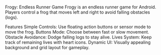 Frogy: Endless Runner Game
Frogy is an endless runner game for Android. Players control a frog that moves left and right to avoid falling obstacles (logs).

Features
Simple Controls: Use floating action buttons or sensor mode to move the frog.
Buttons Mode: Choose between fast or slow movement.
Obstacle Avoidance: Dodge falling logs to stay alive.
Lives System: Keep track of remaining lives with heart icons.
Dynamic UI: Visually appealing background and grid layout for gameplay.
